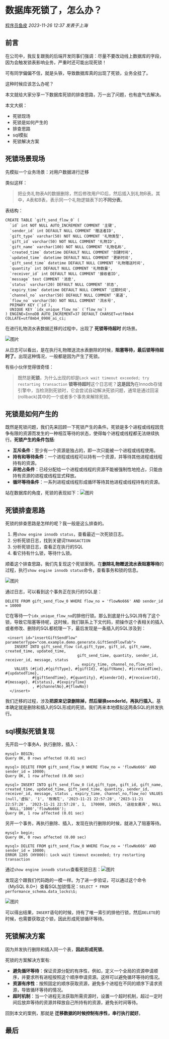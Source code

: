 # 数据库死锁了，怎么办？

[程序员鱼皮](javascript:void(0);) *2023-11-26 12:37* *发表于上海*

## 前言

在公司中，我反复跟我的后端开发同事们强调：尽量不要改动线上数据库的字段，因为会触发锁表影响业务，严重时还可能出现死锁！

可有同学偏偏不信，就是头铁，导致数据库真的出现了死锁，业务全挂了。

这种时候应该怎么办呢？

本文就给大家分享一下数据库死锁的排查思路，万一出了问题，也有底气去解决。

本文大纲：

- 死锁现场
- 死锁是如何产生的
- 排查思路
- sql模拟
- 死锁解决方案

## 死锁场景现场

先模拟一个业务场景：对用户数据进行迁移

类似这样：

> 把业务礼物表A的数据删除，然后修改用户ID后，然后插入到礼物B表。其中，A表和B表，表示同一个礼物逻辑表下的**不同分表**。

表结构：

```
CREATE TABLE `gift_send_flow_0` (
  `id` int NOT NULL AUTO_INCREMENT COMMENT '主键',
  `sender_id` int DEFAULT NULL COMMENT '赠送者ID',
  `gift_type` varchar(50) NOT NULL COMMENT '礼物类型',
  `gift_id` varchar(50) NOT NULL COMMENT '礼物ID',
  `gift_name` varchar(100) NOT NULL COMMENT '礼物名称',
  `created_time` datetime DEFAULT NULL COMMENT '创建时间',
  `updated_time` datetime DEFAULT NULL COMMENT '更新时间',
  `gift_send_time` datetime DEFAULT NULL COMMENT '礼物赠送时间',
  `quantity` int DEFAULT NULL COMMENT '礼物数量',
  `receiver_id` int DEFAULT NULL COMMENT '接收者ID',
  `message` text COMMENT '消息',
  `status` varchar(20) DEFAULT NULL COMMENT '状态',
  `expiry_time` datetime DEFAULT NULL COMMENT '过期时间',
  `channel_no` varchar(50) DEFAULT NULL COMMENT '渠道',
  `flow_no` varchar(50) NOT NULL COMMENT '流水号',
  PRIMARY KEY (`id`),
  UNIQUE KEY `idx_unique_flow_no` (`flow_no`)
) ENGINE=InnoDB AUTO_INCREMENT=37 DEFAULT CHARSET=utf8mb4 COLLATE=utf8mb4_0900_ai_ci;
```

在进行礼物流水表数据迁移的过程中，出现了 **死锁等待超时** 的场景。

![图片](https://mmbiz.qpic.cn/sz_mmbiz_png/cEDP0gXG22lLN4pM7yWX9532YYnDh18icMQx5kLV8cxXNEX4FUBD6YwBzIx3ssrTNvwKicoNDHVMIzXaiaBRmibyPw/640?wx_fmt=png&from=appmsg&wxfrom=5&wx_lazy=1&wx_co=1)

从日志可以看出，是在执行礼物赠送流水表删除的时候，**阻塞等待，最后锁等待超时了**。出现这种情况，一般都是因为产生了死锁。

有些小伙伴觉得很奇怪：

> 既然是**死锁**，为什么出现的却是`Lock wait timeout exceeded; try restarting transaction` **锁等待超时**这个日志呢？**这是因为**在Innodb存储引擎中，当检测到死锁时，它会尝试自动解决死锁问题，通常是通过回滚(rollback)其中的一个或者多个事务来解除死锁。

## 死锁是如何产生的

既然是死锁问题，我们先来回顾一下死锁产生的条件。死锁是多个进程或线程因竞争有限的资源而发生的一种相互等待的状态，使得每个进程或线程都无法继续执行。**死锁产生的条件包括**:

- **互斥条件**：至少有一个资源是独占的，即一次只能被一个进程或线程使用。
- **持有和等待条件**：一个进程或线程可以持有一个资源，并等待其他进程或线程持有的资源。
- **非抢占条件**：已经分配给一个进程或线程的资源不能被强制性地抢占，只能由持有资源的进程或线程显式释放。
- **循环等待条件**：一系列进程或线程形成循环等待其他进程或线程持有的资源。

站在数据库的角度，死锁的表现如下：![图片](https://mmbiz.qpic.cn/sz_mmbiz_png/cEDP0gXG22lLN4pM7yWX9532YYnDh18ichEjAZGahMRX58q17mZuic6ulqiaOZCzCeicE7jL74ia4hib9ibpTibBZmdZqg/640?wx_fmt=png&from=appmsg&wxfrom=5&wx_lazy=1&wx_co=1)

## 死锁排查思路

死锁的排查思路是怎样的呢？我一般是这么排查的。

1. 用`show engine innodb status`，查看最近一次死锁日志。
2. 分析死锁日志，找到关键词`TRANSACTION`
3. 分析死锁日志，查看正在执行的SQL
4. 看它持有什么锁，等待什么锁。

顺着这个排查思路，我们先复现这个死锁案例。在**删除礼物赠送流水表阻塞等待**的过程，执行`show engine innodb status`命令，查看事务和锁的信息。

![图片](https://mmbiz.qpic.cn/sz_mmbiz_png/cEDP0gXG22lLN4pM7yWX9532YYnDh18icwA4vX2UgUa9YWyqcBb3P9DTiang3kvL4SD47hicgqicibMhDwIbH56dptw/640?wx_fmt=png&from=appmsg&wxfrom=5&wx_lazy=1&wx_co=1)

通过日志，可以看到这个事务正在执行的SQL是：

```
DELETE FROM gift_send_flow_0 WHERE flow_no = 'flowNo666' AND sender_id = 10000
```

它在等待一个`idx_unique_flow_no`的排他行锁。那么到底是什么SQL持有了这个锁，导致它阻塞等待呢，这时候，我们联系上下文代码，把操作这个表相关的插入或者修改、删除的SQL都梳理一下，最后发现是一条插入的SQL涉及到：

```
 <insert id="insertGiftSendFlow" parameterType="com.example.demo.generate.GiftSendFlowTab">
    INSERT INTO gift_send_flow (id,gift_type, gift_id, gift_name, created_time, updated_time,
                                gift_send_time, quantity, sender_id, receiver_id, message, status
                                , expiry_time, channel_no,flow_no)
    VALUES (#{id},#{giftType}, #{giftId}, #{giftName}, #{createdTime}, #{updatedTime},
            #{giftSendTime}, #{quantity}, #{senderId}, #{receiverId}, #{message}, #{status}, #{expiryTime}
            , #{channelNo},#{flowNo})
  </insert>
```

我们迁移的过程，涉及**把原来记录删除掉，然后替换senderId，再执行插入**。基本确定就是删除和插入的SQL形成的死锁。我们再来本地模拟这两条SQL的并发执行。

## sql模拟死锁复现

先开启一个事务A，执行删除，插入：

```
mysql> BEGIN;
Query OK, 0 rows affected (0.01 sec)

mysql> DELETE FROM gift_send_flow_0 WHERE flow_no = 'flowNo666' AND sender_id = 10000;
Query OK, 1 row affected (0.00 sec)

mysql> INSERT INTO gift_send_flow_0 (id,gift_type, gift_id, gift_name, created_time, updated_time, gift_send_time, quantity, sender_id, receiver_id, message, status , expiry_time, channel_no,flow_no) VALUES (null,'虚拟', '1', '玫瑰花', '2023-11-21 22:57:28', '2023-11-21 22:57:28', '2023-11-21 22:57:28', 1,  170000, 10025, '送给女嘉宾', NULL , NULL,'1000','flowNo666');
Query OK, 1 row affected (0.01 sec)
```

另开一个事务，再执行删除、插入，发现在执行删除的时候，就进入了阻塞等待。

```
mysql> begin;
Query OK, 0 rows affected (0.00 sec)

mysql> DELETE FROM gift_send_flow_0 WHERE flow_no = 'flowNo666' AND sender_id = 10000;
ERROR 1205 (HY000): Lock wait timeout exceeded; try restarting transaction
```

通过`show engine innodb status`查看死锁日志：![图片](https://mmbiz.qpic.cn/sz_mmbiz_png/cEDP0gXG22lLN4pM7yWX9532YYnDh18icfWib00YNOpf5rnlDOOicpeVqXmOlxuvQpmlwY788n86aMCEaiatJwoSGQ/640?wx_fmt=png&from=appmsg&wxfrom=5&wx_lazy=1&wx_co=1)

发现这个跟我们代码跑的一模一样。为了进一步验证，可以通过这个命令（MySQL 8.0+）查看SQL加锁情况：`SELECT * FROM performance_schema.data_locks\G;`

![图片](https://mmbiz.qpic.cn/sz_mmbiz_png/cEDP0gXG22lLN4pM7yWX9532YYnDh18icPZqQTcTPfv3nGrPe77yf9HXEvyibnzw6prMAEHo0jagL02H7uNHgcyg/640?wx_fmt=png&from=appmsg&wxfrom=5&wx_lazy=1&wx_co=1)

可以得出结果，`INSERT`语句的时候，持有了唯一索引的排他行锁，然后`DELETE`的时候，也需要获取这个锁，因此形成死锁循环等待。

## 死锁解决方案

因为并发执行删除和插入同一个表，**因此形成死锁**。

死锁的方案解决方案有:

- **避免循环等待**：保证资源分配的有序性，例如，定义一个全局的资源申请顺序，并要求所有进程按照这个顺序申请资源。这样可以避免循环等待的情况。
- **资源有序性**：按照固定的顺序获取资源，避免多个进程在不同的顺序下请求资源，导致循环等待的情况。
- **超时机制**：当一个进程无法获取所需资源时，设置一个超时机制，超过一定时间后放弃等待的资源并释放自己所持有的资源，避免长时间等待。

回到本文的案例，那就是 **迁移数据的时候控制有序性，串行执行就好**。

## **最后**
